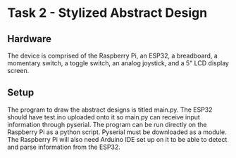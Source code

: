 # Task 2 - Stylized Abstract Design
## Hardware
The device is comprised of the Raspberry Pi, an ESP32, a breadboard, a momentary switch, a toggle switch, an analog joystick, and a 5" LCD display screen.
## Setup
The program to draw the abstract designs is titled main.py. The ESP32 should have test.ino uploaded onto it so main.py can receive input information through pyserial. The program can be run directly on the Raspberry Pi as a python script. Pyserial must be downloaded as a module. The Raspberry Pi will also need Arduino IDE set up on it to be able to detect and parse information from the ESP32.
